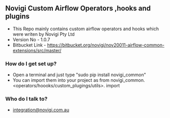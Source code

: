 

## Novigi Custom Airflow Operators ,hooks and plugins ##

* This Repo mainly contains custom airflow operators and hooks which were writen by Novigi Pty Ltd 
* Version No - 1.0.7
* Bitbucket Link - https://bitbucket.org/novigi/nov20011-airflow-common-extensions/src/master/


### How do I get set up? ###

* Open a terminal and just type "sudo pip install novigi_common"
* You can import them into your project as 
          from novigi_common.<operators/hoooks/custom_plugings/utils>.<file name> import <class name>

### Who do I talk to? ###

* integration@novigi.com.au
